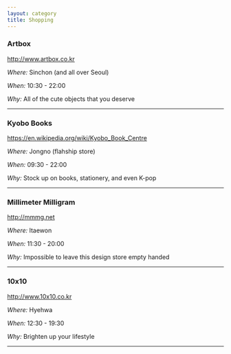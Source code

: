 ```yaml
---
layout: category
title: Shopping 
---
```


### Artbox 

<http://www.artbox.co.kr>

_Where:_ Sinchon (and all over Seoul)

_When:_ 10:30 - 22:00

_Why:_ All of the cute objects that you deserve

------

### Kyobo Books

<https://en.wikipedia.org/wiki/Kyobo_Book_Centre>

_Where:_ Jongno (flahship store)

_When:_ 09:30 - 22:00

_Why:_ Stock up on books, stationery, and even K-pop

------

### Millimeter Milligram

<http://mmmg.net>

_Where:_ Itaewon 

_When:_ 11:30 - 20:00

_Why:_ Impossible to leave this design store empty handed 

------

### 10x10

<http://www.10x10.co.kr>

_Where:_ Hyehwa

_When:_ 12:30 - 19:30

_Why:_ Brighten up your lifestyle 

------
